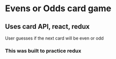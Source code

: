# Evens or Odds card game
## Uses card API, react, redux

User guesses if the next card will be even or odd

### This was built to practice redux